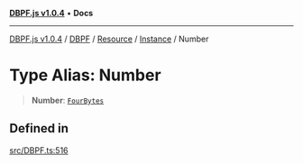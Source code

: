 [**DBPF.js v1.0.4**](../../../../../../README.md) • **Docs**

***

[DBPF.js v1.0.4](../../../../../../README.md) / [DBPF](../../../../../README.md) / [Resource](../../../README.md) / [Instance](../README.md) / Number

# Type Alias: Number

> **Number**: [`FourBytes`](../../../../../../BufferStore/type-aliases/FourBytes.md)

## Defined in

[src/DBPF.ts:516](https://github.com/anonhostpi/DBPF.js/blob/bec1c7f946ae1882f8cb333f8c038d29cc8e75d8/src/DBPF.ts#L516)
